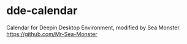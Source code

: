 # dde-calendar
Calendar for Deepin Desktop Environment, modified by Sea Monster.
https://github.com/Mr-Sea-Monster
